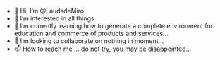 - 👋 Hi, I’m @LaudsdeMiro
- 👀 I’m interested in all things
- 🌱 I’m currently learning how to generate a complete environment for education and commerce of products and services...
- 💞️ I’m looking to collaborate on nothing in moment...
- 📫 How to reach me ... do not try, you may be disappointed...

<!---
LaudsdeMiro/LaudsdeMiro is a ✨ special ✨ repository because its `README.md` (this file) appears on your GitHub profile.
You can click the Preview link to take a look at your changes.
--->
